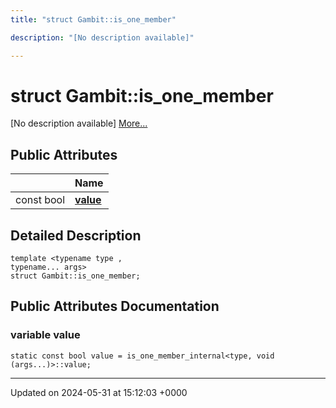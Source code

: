 ```yaml
---
title: "struct Gambit::is_one_member"

description: "[No description available]"

---
```


# struct Gambit::is_one_member



[No description available] [More...](#detailed-description)

## Public Attributes

|                | Name           |
| -------------- | -------------- |
| const bool | **[value](/documentation/code/classes/structgambit_1_1is__one__member/#variable-value)**  |

## Detailed Description

```
template <typename type ,
typename... args>
struct Gambit::is_one_member;
```

## Public Attributes Documentation

### variable value

```
static const bool value = is_one_member_internal<type, void (args...)>::value;
```


-------------------------------

Updated on 2024-05-31 at 15:12:03 +0000